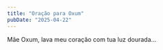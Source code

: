 ```yaml
---
title: "Oração para Oxum"
pubDate: "2025-04-22"
---
```


Mãe Oxum, lava meu coração com tua luz dourada...

